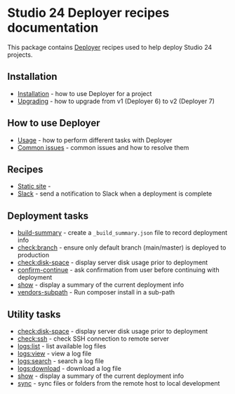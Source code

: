 # Studio 24 Deployer recipes documentation 

This package contains [Deployer](https://deployer.org/) recipes used to help deploy Studio 24 projects.

## Installation

* [Installation](installation.md) - how to use Deployer for a project
* [Upgrading](upgrading.md) - how to upgrade from v1 (Deployer 6) to v2 (Deployer 7)

## How to use Deployer

* [Usage](usage.md) - how to perform different tasks with Deployer
* [Common issues](common-issues.md) - common issues and how to resolve them 

## Recipes

* [Static site](recipes/static.md) - 
* [Slack](recipes/slack.md) - send a notification to Slack when a deployment is complete

## Deployment tasks

* [build-summary](tasks/build-summary.md) - create a `_build_summary.json` file to record deployment info
* [check:branch](tasks/check-branch.md) - ensure only default branch (main/master) is deployed to production
* [check:disk-space](tasks/check-disk-space.md) - display server disk usage prior to deployment
* [confirm-continue](tasks/confirm-continue.md) - ask confirmation from user before continuing with deployment
* [show](tasks/show-summary.md) - display a summary of the current deployment info
* [vendors-subpath](tasks/vendors-subpath.md) - Run composer install in a sub-path

## Utility tasks

* [check:disk-space](tasks/check-disk-space.md) - display server disk usage prior to deployment
* [check:ssh](tasks/check-ssh.md) - check SSH connection to remote server
* [logs:list](tasks/logs.md) - list available log files
* [logs:view](tasks/logs.md) - view a log file
* [logs:search](tasks/logs.md) - search a log file
* [logs:download](tasks/download.md) - download a log file
* [show](tasks/show-summary.md) - display a summary of the current deployment info 
* [sync](tasks/sync.md) - sync files or folders from the remote host to local development
